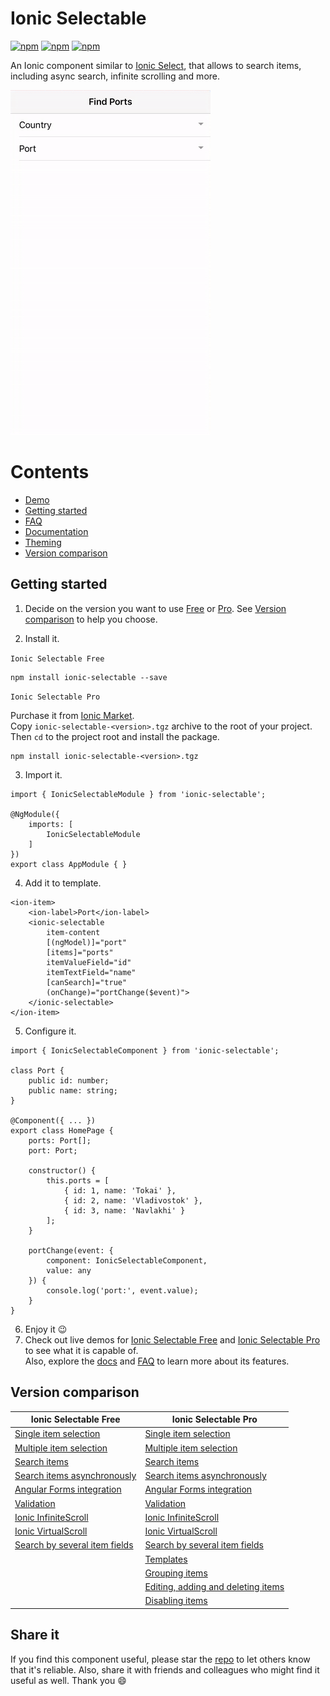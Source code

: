 [npm-url]: https://npmjs.org/package/ionic-selectable
[npm-image]: https://img.shields.io/npm/v/ionic-selectable.svg
[dm-image]: https://img.shields.io/npm/dm/ionic-select-searchable.svg
[dt-image]: https://img.shields.io/npm/dt/ionic-select-searchable.svg

# Ionic Selectable
[![npm][npm-image]][npm-url]
[![npm][dt-image]][npm-url]
[![npm][dm-image]][npm-url]

An Ionic component similar to [Ionic Select](https://ionicframework.com/docs/api/components/select/Select/), that allows to search items, including async search, infinite scrolling and more.

![iOS Demo](images/demo.gif)

# Contents
* [Demo](https://stackblitz.com/edit/ionic-selectable-basic?file=pages/home/home.html)
* [Getting started](#getting-started)
* [FAQ](../../wiki/FAQ)
* [Documentation](../../wiki/Documentation)
* [Theming](../../wiki/Theming)
* [Version comparison](#version-comparison)

## Getting started

1. Decide on the version you want to use [Free](https://www.npmjs.com/package/ionic-selectable) or [Pro](https://market.ionicframework.com/plugins/ionic-selectable-pro). See [Version comparison](#version-comparison) to help you choose.

2. Install it.  

`Ionic Selectable Free`  
```
npm install ionic-selectable --save
```

`Ionic Selectable Pro`  

Purchase it from [Ionic Market](https://market.ionicframework.com/plugins/ionic-selectable-pro).  
Copy `ionic-selectable-<version>.tgz` archive to the root of your project. Then `cd` to the project root and install the package.

```
npm install ionic-selectable-<version>.tgz
```

3. Import it.
```
import { IonicSelectableModule } from 'ionic-selectable';

@NgModule({
    imports: [
        IonicSelectableModule
    ]
})
export class AppModule { }

```

4. Add it to template.
```
<ion-item>
    <ion-label>Port</ion-label>
    <ionic-selectable
        item-content
        [(ngModel)]="port"
        [items]="ports"
        itemValueField="id"
        itemTextField="name"
        [canSearch]="true"
        (onChange)="portChange($event)">
    </ionic-selectable>
</ion-item>
```

5. Configure it.
```
import { IonicSelectableComponent } from 'ionic-selectable';

class Port {
    public id: number;
    public name: string;
}

@Component({ ... })
export class HomePage {
    ports: Port[];
    port: Port;

    constructor() {
        this.ports = [
            { id: 1, name: 'Tokai' },
            { id: 2, name: 'Vladivostok' },
            { id: 3, name: 'Navlakhi' }
        ];
    }

    portChange(event: {
        component: IonicSelectableComponent,
        value: any 
    }) {
        console.log('port:', event.value);
    }
}
```

6. Enjoy it 😉
7. Check out live demos for [Ionic Selectable Free](https://stackblitz.com/@eakoriakin) and [Ionic Selectable Pro](https://ionic-selectable.herokuapp.com) to see what it is capable of.  
Also, explore the [docs](../../wiki/Documentation) and [FAQ](../../wiki/FAQ) to learn more about its features.

## Version comparison

| Ionic Selectable Free  | Ionic Selectable Pro |
| - | - |
| [Single item selection](https://stackblitz.com/edit/ionic-selectable-basic?file=pages/home/home.html) | [Single item selection](https://stackblitz.com/edit/ionic-selectable-basic?file=pages/home/home.html) |
| [Multiple item selection](../../wiki/Documentation#ismultiple) | [Multiple item selection](../../wiki/Documentation#ismultiple) |
| [Search items](https://stackblitz.com/edit/ionic-selectable-basic?file=pages/home/home.html) | [Search items](https://stackblitz.com/edit/ionic-selectable-basic?file=pages/home/home.html) |
| [Search items asynchronously](https://stackblitz.com/edit/ionic-selectable-on-search?file=pages/home/home.html) | [Search items asynchronously](https://stackblitz.com/edit/ionic-selectable-on-search?file=pages/home/home.html) |
| [Angular Forms integration](https://stackblitz.com/edit/ionic-selectable-form-control?file=pages/home/home.html) | [Angular Forms integration](https://stackblitz.com/edit/ionic-selectable-form-control?file=pages/home/home.html) |
| [Validation](../../wiki/Documentation#validation) | [Validation](../../wiki/Documentation#validation) |
| [Ionic InfiniteScroll](https://stackblitz.com/edit/ionic-selectable-infinite-scroll?file=pages/home/home.html) | [Ionic InfiniteScroll](https://stackblitz.com/edit/ionic-selectable-infinite-scroll?file=pages/home/home.html) |
| [Ionic VirtualScroll](https://stackblitz.com/edit/ionic-selectable-virtual-scroll?file=pages/home/home.html) | [Ionic VirtualScroll](https://stackblitz.com/edit/ionic-selectable-virtual-scroll?file=pages/home/home.html) |
| [Search by several item fields](https://stackblitz.com/edit/ionic-selectable-on-search?file=pages/home/home.html) | [Search by several item fields](https://stackblitz.com/edit/ionic-selectable-on-search?file=pages/home/home.html) |
|  | [Templates](../../wiki/Documentation#templates) |
|  | [Grouping items](../..//wiki/Documentation#grouping) |
|  | [Editing, adding and deleting items](../../wiki/Documentation#editing) |
|  | [Disabling items](../../wiki/Documentation#disableditems) |

## Share it
If you find this component useful, please star the [repo](https://github.com/eakoriakin/ionic-selectable) to let others know that it's reliable. Also, share it with friends and colleagues who might find it useful as well. Thank you 😄
